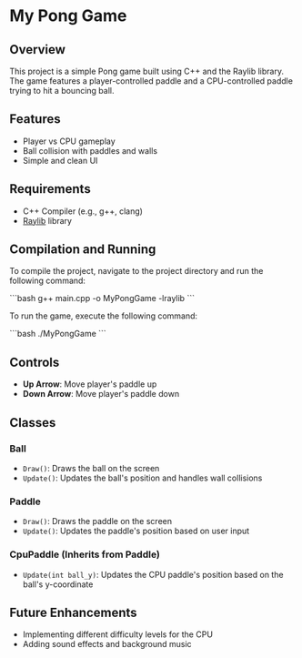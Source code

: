 # My Pong Game

## Overview

This project is a simple Pong game built using C++ and the Raylib library. The game features a player-controlled paddle and a CPU-controlled paddle trying to hit a bouncing ball.

## Features

- Player vs CPU gameplay
- Ball collision with paddles and walls
- Simple and clean UI

## Requirements

- C++ Compiler (e.g., g++, clang)
- [Raylib](https://www.raylib.com/) library

## Compilation and Running

To compile the project, navigate to the project directory and run the following command:

\`\`\`bash
g++ main.cpp -o MyPongGame -lraylib
\`\`\`

To run the game, execute the following command:

\`\`\`bash
./MyPongGame
\`\`\`

## Controls

- **Up Arrow**: Move player's paddle up
- **Down Arrow**: Move player's paddle down

## Classes

### Ball

- `Draw()`: Draws the ball on the screen
- `Update()`: Updates the ball's position and handles wall collisions

### Paddle

- `Draw()`: Draws the paddle on the screen
- `Update()`: Updates the paddle's position based on user input

### CpuPaddle (Inherits from Paddle)

- `Update(int ball_y)`: Updates the CPU paddle's position based on the ball's y-coordinate

## Future Enhancements

- Implementing different difficulty levels for the CPU
- Adding sound effects and background music
